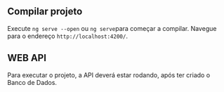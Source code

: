 
## Compilar projeto

Execute `ng serve --open` ou `ng serve`para começar a compilar. Navegue para o endereço `http://localhost:4200/`.

## WEB API

Para executar o projeto, a API deverá estar rodando, após ter criado o Banco de Dados.
